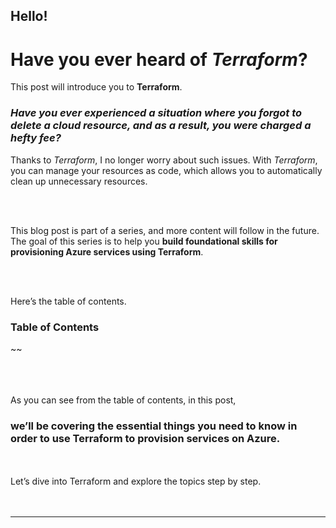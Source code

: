 ## Hello!  
# Have you ever heard of *Terraform*?  
This post will introduce you to **Terraform**.  

### *Have you ever experienced a situation where you forgot to delete a cloud resource, and as a result, you were charged a hefty fee?* 

Thanks to *Terraform*, I no longer worry about such issues. With *Terraform*, you can manage your resources as code, which allows you to automatically clean up unnecessary resources.  

<br> <br>
  
This blog post is part of a series, and more content will follow in the future.  
The goal of this series is to help you **build foundational skills for provisioning Azure services using Terraform**.  

<br> <br>
  
Here’s the table of contents.  
  
### Table of Contents  
~~
  


<br> <br>    
As you can see from the table of contents, in this post,     
### we’ll be covering the essential things you need to know in order to use Terraform to provision services on Azure.    

<br> <br>
Let’s dive into Terraform and explore the topics step by step.    
<br> <br>
  
***

